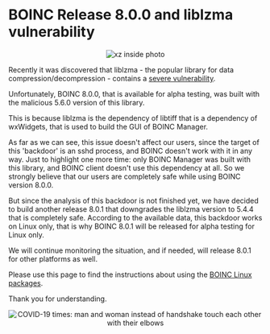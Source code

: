 # BOINC Release 8.0.0 and liblzma vulnerability

<p align="center">
  <img src="https://blogger.googleusercontent.com/img/b/R29vZ2xl/AVvXsEjZT8k2Qn3QqFP6irk-ndLuTb1cUena-KRNDIMnEuZTy_cUlJCNALklohTzQ8X_1bLNSB8VkylW__G5aBGfRyZTLH6C9uD_h505BWwxQOgaarwSR-MXZ5AHN2od5xiI6WmSsJxDe9MnXiZNmTiSv4f08PpMbgUeQCEnbevnjONldZ4xEZALRT_bR8zpAfiO/w647-h486/74f1822a50ba58c7.jpeg" alt="xz inside photo"/>
</p>

Recently it was discovered that liblzma - the popular library for data compression/decompression - contains a [severe vulnerability](https://tukaani.org/xz-backdoor/).

Unfortunately, BOINC 8.0.0, that is available for alpha testing, was built with the malicious 5.6.0 version of this library.

This is because liblzma is the dependency of libtiff that is a dependency of wxWidgets, that is used to build the GUI of BOINC Manager.

As far as we can see, this issue doesn't affect our users, since the target of this 'backdoor' is an sshd process, and BOINC doesn't work with it in any way. Just to highlight one more time: only BOINC Manager was built with this library, and BOINC client doesn't use this dependency at all. So we strongly believe that our users are completely safe while using BOINC version 8.0.0.

But since the analysis of this backdoor is not finished yet, we have decided to build another release 8.0.1 that downgrades the liblzma version to 5.4.4 that is completely safe. According to the available data, this backdoor works on Linux only, that is why BOINC 8.0.1 will be released for alpha testing for Linux only.

We will continue monitoring the situation, and if needed, will release 8.0.1 for other platforms as well.

Please use this page to find the instructions about using the [BOINC Linux packages](https://boinc.berkeley.edu/linux_install.php).

Thank you for understanding.

<p align="center">
  <img src="https://blogger.googleusercontent.com/img/b/R29vZ2xl/AVvXsEjTmxMxc7mfxobQJF-0ygdqhtEvP6rfkL4VItg9GbJgxpp7pGr5wAmlJaW0nDPE73m3VHsWZf93GM4q6A5WStCBjia7TE_FVcSEaHndvu408IwdBbRiyfhFxQ0ZB-los2nG1PgapRWpVRs4XLWb1iWw3B5Vr5K_Xp8LtRN08Kivt1TN1vGrPCw8JYVbfoLM/w642-h362/maxime-GsuoClhxMDE-unsplash.jpg" alt="COVID-19 times: man and woman instead of handshake touch each other with their elbows"/>
</p>
